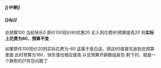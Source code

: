 ##### [[中等]]
##### [[dp]]

总预算100
当前快乐0
原价100现价80优惠20
买入则花费80预算提高20
则**实际上花费为60，预算不变**

如果原件100现价20则实际花费为-60
这属于是白送，把这60直接先放到总预算里面
此时预算为160，快乐值也相应提高
以总预算开辟数组装包
剩下的，就是一个典型的01背包问题了
